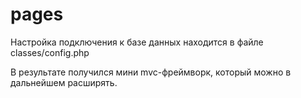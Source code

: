 # pages
Настройка подключения к базе данных находится в файле classes/config.php

В результате получился мини mvc-фреймворк, который можно в дальнейшем расширять.
